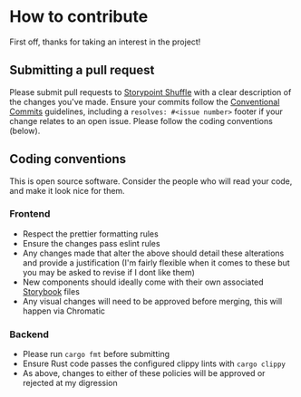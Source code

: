 # How to contribute

First off, thanks for taking an interest in the project!

## Submitting a pull request

Please submit pull requests to [Storypoint Shuffle](https://github.com/Zyzle/storypoint-shuffle/pull/new/master) with a clear description of the changes you've made. Ensure your commits follow the [Conventional Commits](https://www.conventionalcommits.org/en/v1.0.0/) guidelines, including a `resolves: #<issue number>` footer if your change relates to an open issue. Please follow the coding conventions (below).

## Coding conventions

This is open source software. Consider the people who will read your code, and make it look nice for them.

### Frontend

- Respect the prettier formatting rules
- Ensure the changes pass eslint rules
- Any changes made that alter the above should detail these alterations and provide a justification (I'm fairly flexible when it comes to these but you may be asked to revise if I dont like them)
- New components should ideally come with their own associated [Storybook](https://storybook.js.org/docs/writing-stories) files
- Any visual changes will need to be approved before merging, this will happen via Chromatic

### Backend

- Please run `cargo fmt` before submitting
- Ensure Rust code passes the configured clippy lints with `cargo clippy`
- As above, changes to either of these policies will be approved or rejected at my digression
